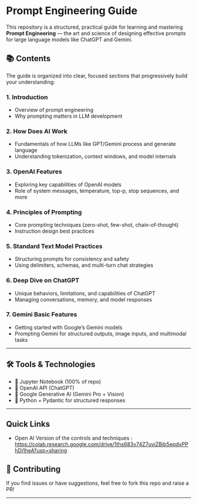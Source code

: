 # Prompt Engineering Guide

This repository is a structured, practical guide for learning and mastering **Prompt Engineering** — the art and science of designing effective prompts for large language models like ChatGPT and Gemini.

## 📚 Contents

The guide is organized into clear, focused sections that progressively build your understanding:

### 1. Introduction
- Overview of prompt engineering
- Why prompting matters in LLM development

### 2. How Does AI Work
- Fundamentals of how LLMs like GPT/Gemini process and generate language
- Understanding tokenization, context windows, and model internals

### 3. OpenAI Features
- Exploring key capabilities of OpenAI models
- Role of system messages, temperature, top-p, stop sequences, and more

### 4. Principles of Prompting
- Core prompting techniques (zero-shot, few-shot, chain-of-thought)
- Instruction design best practices

### 5. Standard Text Model Practices
- Structuring prompts for consistency and safety
- Using delimiters, schemas, and multi-turn chat strategies

### 6. Deep Dive on ChatGPT
- Unique behaviors, limitations, and capabilities of ChatGPT
- Managing conversations, memory, and model responses

### 7. Gemini Basic Features
- Getting started with Google’s Gemini models
- Prompting Gemini for structured outputs, image inputs, and multimodal tasks

---


## 🛠️ Tools & Technologies

- 📓 Jupyter Notebook (100% of repo)
- 🧠 OpenAI API (ChatGPT)
- 🔮 Google Generative AI (Gemini Pro + Vision)
- 🐍 Python + Pydantic for structured responses

---

## Quick Links

- Open AI Version of the controls and techniques : https://colab.research.google.com/drive/1ths683v74Z7uviZBib5epdvPPhDj1heA?usp=sharing

## 📌 Contributing

If you find issues or have suggestions, feel free to fork this repo and raise a PR!

---


